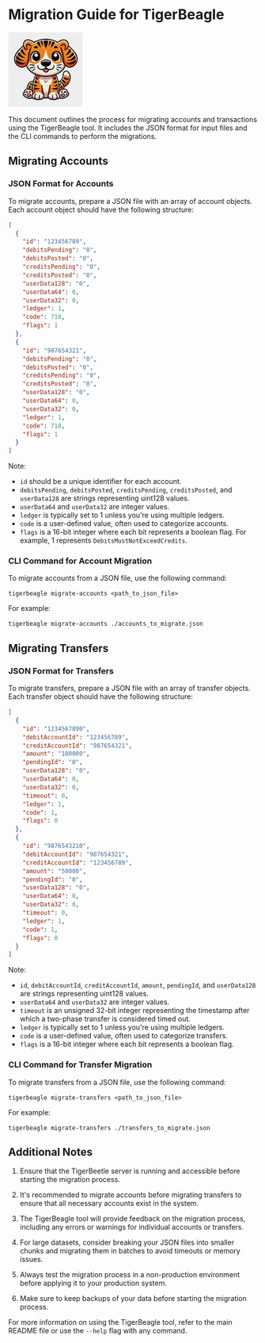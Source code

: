 # Migration Guide for TigerBeagle

![TigerBeagle Logo](../assets/logo.png)


This document outlines the process for migrating accounts and transactions using the TigerBeagle tool. It includes the JSON format for input files and the CLI commands to perform the migrations.

## Migrating Accounts

### JSON Format for Accounts

To migrate accounts, prepare a JSON file with an array of account objects. Each account object should have the following structure:

```json
[
  {
    "id": "123456789",
    "debitsPending": "0",
    "debitsPosted": "0",
    "creditsPending": "0",
    "creditsPosted": "0",
    "userData128": "0",
    "userData64": 0,
    "userData32": 0,
    "ledger": 1,
    "code": 718,
    "flags": 1
  },
  {
    "id": "987654321",
    "debitsPending": "0",
    "debitsPosted": "0",
    "creditsPending": "0",
    "creditsPosted": "0",
    "userData128": "0",
    "userData64": 0,
    "userData32": 0,
    "ledger": 1,
    "code": 718,
    "flags": 1
  }
]
```

Note:
- `id` should be a unique identifier for each account.
- `debitsPending`, `debitsPosted`, `creditsPending`, `creditsPosted`, and `userData128` are strings representing uint128 values.
- `userData64` and `userData32` are integer values.
- `ledger` is typically set to 1 unless you're using multiple ledgers.
- `code` is a user-defined value, often used to categorize accounts.
- `flags` is a 16-bit integer where each bit represents a boolean flag. For example, 1 represents `DebitsMustNotExceedCredits`.

### CLI Command for Account Migration

To migrate accounts from a JSON file, use the following command:

```
tigerbeagle migrate-accounts <path_to_json_file>
```

For example:

```
tigerbeagle migrate-accounts ./accounts_to_migrate.json
```

## Migrating Transfers

### JSON Format for Transfers

To migrate transfers, prepare a JSON file with an array of transfer objects. Each transfer object should have the following structure:

```json
[
  {
    "id": "1234567890",
    "debitAccountId": "123456789",
    "creditAccountId": "987654321",
    "amount": "100000",
    "pendingId": "0",
    "userData128": "0",
    "userData64": 0,
    "userData32": 0,
    "timeout": 0,
    "ledger": 1,
    "code": 1,
    "flags": 0
  },
  {
    "id": "9876543210",
    "debitAccountId": "987654321",
    "creditAccountId": "123456789",
    "amount": "50000",
    "pendingId": "0",
    "userData128": "0",
    "userData64": 0,
    "userData32": 0,
    "timeout": 0,
    "ledger": 1,
    "code": 1,
    "flags": 0
  }
]
```

Note:
- `id`, `debitAccountId`, `creditAccountId`, `amount`, `pendingId`, and `userData128` are strings representing uint128 values.
- `userData64` and `userData32` are integer values.
- `timeout` is an unsigned 32-bit integer representing the timestamp after which a two-phase transfer is considered timed out.
- `ledger` is typically set to 1 unless you're using multiple ledgers.
- `code` is a user-defined value, often used to categorize transfers.
- `flags` is a 16-bit integer where each bit represents a boolean flag.

### CLI Command for Transfer Migration

To migrate transfers from a JSON file, use the following command:

```
tigerbeagle migrate-transfers <path_to_json_file>
```

For example:

```
tigerbeagle migrate-transfers ./transfers_to_migrate.json
```

## Additional Notes

1. Ensure that the TigerBeetle server is running and accessible before starting the migration process.

2. It's recommended to migrate accounts before migrating transfers to ensure that all necessary accounts exist in the system.

3. The TigerBeagle tool will provide feedback on the migration process, including any errors or warnings for individual accounts or transfers.

4. For large datasets, consider breaking your JSON files into smaller chunks and migrating them in batches to avoid timeouts or memory issues.

5. Always test the migration process in a non-production environment before applying it to your production system.

6. Make sure to keep backups of your data before starting the migration process.

For more information on using the TigerBeagle tool, refer to the main README file or use the `--help` flag with any command.
